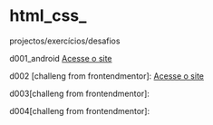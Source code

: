 # html_css_
 projectos/exercícios/desafios

d001_android
<a href="https://jeovani2002.github.io/html_css_/desafios_resolvidos/d001_android/index.html">Acesse o site</a>

d002 [challeng from frontendmentor]:
<a href="https://jeovani2002.github.io/html_css_/desafios_resolvidos/d002/index.html">Acesse o site</a>

d003[challeng from frontendmentor]:

d004[challeng from frontendmentor]:



